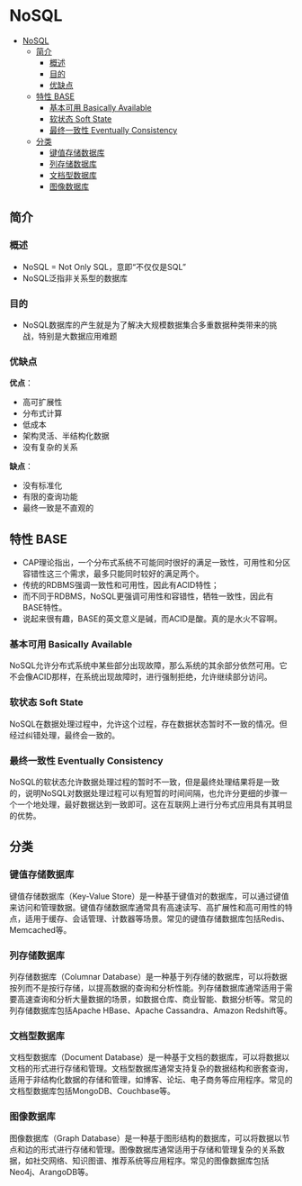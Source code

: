 # NoSQL

- [NoSQL](#nosql)
  - [简介](#简介)
    - [概述](#概述)
    - [目的](#目的)
    - [优缺点](#优缺点)
  - [特性 BASE](#特性-base)
    - [基本可用 Basically Available](#基本可用-basically-available)
    - [软状态 Soft State](#软状态-soft-state)
    - [最终一致性 Eventually Consistency](#最终一致性-eventually-consistency)
  - [分类](#分类)
    - [键值存储数据库](#键值存储数据库)
    - [列存储数据库](#列存储数据库)
    - [文档型数据库](#文档型数据库)
    - [图像数据库](#图像数据库)

## 简介

### 概述

- NoSQL = Not Only SQL，意即“不仅仅是SQL”
- NoSQL泛指非关系型的数据库

### 目的

- NoSQL数据库的产生就是为了解决大规模数据集合多重数据种类带来的挑战，特别是大数据应用难题

### 优缺点

**优点**：

- 高可扩展性
- 分布式计算
- 低成本
- 架构灵活、半结构化数据
- 没有复杂的关系

**缺点**：

- 没有标准化
- 有限的查询功能
- 最终一致是不直观的

## 特性 BASE

- CAP理论指出，一个分布式系统不可能同时很好的满足一致性，可用性和分区容错性这三个需求，最多只能同时较好的满足两个。
- 传统的RDBMS强调一致性和可用性，因此有ACID特性；
- 而不同于RDBMS，NoSQL更强调可用性和容错性，牺牲一致性，因此有BASE特性。
- 说起来很有趣，BASE的英文意义是碱，而ACID是酸。真的是水火不容啊。

### 基本可用 Basically Available

NoSQL允许分布式系统中某些部分出现故障，那么系统的其余部分依然可用。它不会像ACID那样，在系统出现故障时，进行强制拒绝，允许继续部分访问。

### 软状态 Soft State

NoSQL在数据处理过程中，允许这个过程，存在数据状态暂时不一致的情况。但经过纠错处理，最终会一致的。

### 最终一致性 Eventually Consistency

NoSQL的软状态允许数据处理过程的暂时不一致，但是最终处理结果将是一致的，说明NoSQL对数据处理过程可以有短暂的时间间隔，也允许分更细的步骤一个一个地处理，最好数据达到一致即可。这在互联网上进行分布式应用具有其明显的优势。

## 分类

### 键值存储数据库

键值存储数据库（Key-Value Store）是一种基于键值对的数据库，可以通过键值来访问和管理数据。键值存储数据库通常具有高速读写、高扩展性和高可用性的特点，适用于缓存、会话管理、计数器等场景。常见的键值存储数据库包括Redis、Memcached等。

### 列存储数据库

列存储数据库（Columnar Database）是一种基于列存储的数据库，可以将数据按列而不是按行存储，以提高数据的查询和分析性能。列存储数据库通常适用于需要高速查询和分析大量数据的场景，如数据仓库、商业智能、数据分析等。常见的列存储数据库包括Apache HBase、Apache Cassandra、Amazon Redshift等。

### 文档型数据库

文档型数据库（Document Database）是一种基于文档的数据库，可以将数据以文档的形式进行存储和管理。文档型数据库通常支持复杂的数据结构和嵌套查询，适用于非结构化数据的存储和管理，如博客、论坛、电子商务等应用程序。常见的文档型数据库包括MongoDB、Couchbase等。

### 图像数据库

图像数据库（Graph Database）是一种基于图形结构的数据库，可以将数据以节点和边的形式进行存储和管理。图像数据库通常适用于存储和管理复杂的关系数据，如社交网络、知识图谱、推荐系统等应用程序。常见的图像数据库包括Neo4j、ArangoDB等。
